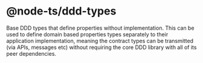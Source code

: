 # @node-ts/ddd-types

Base DDD types that define properties without implementation. This can be used to define domain based properties types separately to their application implementation, meaning the contract types can be transmitted (via APIs, messages etc) without requiring the core DDD library with all of its peer dependencies.